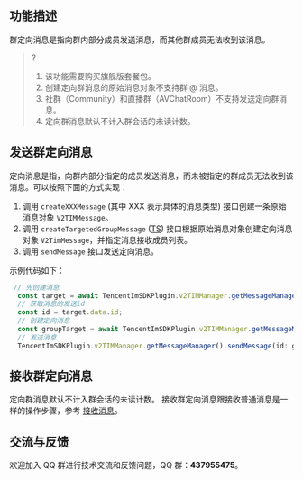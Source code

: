 ## 功能描述

群定向消息是指向群内部分成员发送消息，而其他群成员无法收到该消息。

> ?
>
> 1. 该功能需要购买旗舰版套餐包。
> 2. 创建定向群消息的原始消息对象不支持群 @ 消息。
> 3. 社群（Community）和直播群（AVChatRoom）不支持发送定向群消息。
> 4. 定向群消息默认不计入群会话的未读计数。

## 发送群定向消息

定向消息是指，向群内部分指定的成员发送消息，而未被指定的群成员无法收到该消息。可以按照下面的方式实现：

1. 调用 `createXXXMessage` (其中 XXX 表示具体的消息类型) 接口创建一条原始消息对象 `V2TIMMessage`。
2. 调用 `createTargetedGroupMessage` ([TS](https://comm.qq.com/im-react-native-doc/classes/MessageManager__________.V2TIMMessageManager.html#createTargetedGroupMessage)) 接口根据原始消息对象创建定向消息对象 `V2TimMessage`，并指定消息接收成员列表。
3. 调用 `sendMessage` 接口发送定向消息。

示例代码如下：

```javascript
 // 先创建消息
  const target = await TencentImSDKPlugin.v2TIMManager.getMessageManager().createTextMessage("");
  // 获取消息的发送id
  const id = target.data.id;
  // 创建定向消息
  const groupTarget = await TencentImSDKPlugin.v2TIMManager.getMessageManager().createTargetedGroupMessage(id, ['user1','user2'],);
  // 发送消息
  TencentImSDKPlugin.v2TIMManager.getMessageManager().sendMessage(id: groupTarget.data.id, receiver: "", groupID: "groupID");
```

## 接收群定向消息

定向群消息默认不计入群会话的未读计数。
接收群定向消息跟接收普通消息是一样的操作步骤，参考 [接收消息](https://cloud.tencent.com/document/product/269/77541)。

## 交流与反馈

欢迎加入 QQ 群进行技术交流和反馈问题，QQ 群：**437955475**。
